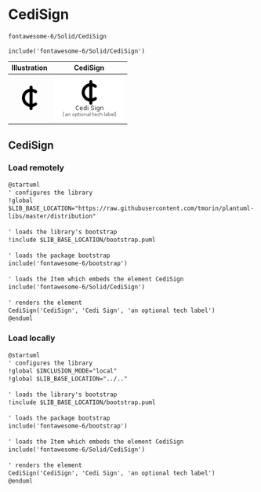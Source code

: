 # CediSign


```text
fontawesome-6/Solid/CediSign
```

```text
include('fontawesome-6/Solid/CediSign')
```



| Illustration | CediSign |
| :---: | :---: |
| ![illustration for Illustration](../../fontawesome-6/Solid/CediSign.png) | ![illustration for CediSign](../../fontawesome-6/Solid/CediSign.Local.png) |




## CediSign

### Load remotely
```plantuml
@startuml
' configures the library
!global $LIB_BASE_LOCATION="https://raw.githubusercontent.com/tmorin/plantuml-libs/master/distribution"

' loads the library's bootstrap
!include $LIB_BASE_LOCATION/bootstrap.puml

' loads the package bootstrap
include('fontawesome-6/bootstrap')

' loads the Item which embeds the element CediSign
include('fontawesome-6/Solid/CediSign')

' renders the element
CediSign('CediSign', 'Cedi Sign', 'an optional tech label')
@enduml
```

### Load locally
```plantuml
@startuml
' configures the library
!global $INCLUSION_MODE="local"
!global $LIB_BASE_LOCATION="../.."

' loads the library's bootstrap
!include $LIB_BASE_LOCATION/bootstrap.puml

' loads the package bootstrap
include('fontawesome-6/bootstrap')

' loads the Item which embeds the element CediSign
include('fontawesome-6/Solid/CediSign')

' renders the element
CediSign('CediSign', 'Cedi Sign', 'an optional tech label')
@enduml
```

